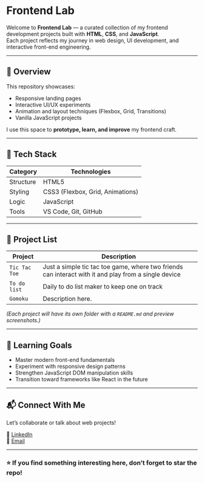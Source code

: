 #  Frontend Lab

Welcome to **Frontend Lab** — a curated collection of my frontend development projects built with **HTML**, **CSS**, and **JavaScript**.  
Each project reflects my journey in web design, UI development, and interactive front-end engineering.

---

## 🚀 Overview

This repository showcases:
- Responsive landing pages  
- Interactive UI/UX experiments  
- Animation and layout techniques (Flexbox, Grid, Transitions)  
- Vanilla JavaScript projects 

I use this space to **prototype, learn, and improve** my frontend craft.

---

## 🧩 Tech Stack

| Category | Technologies |
|-----------|--------------|
| Structure | HTML5 |
| Styling | CSS3 (Flexbox, Grid, Animations) |
| Logic | JavaScript  |
| Tools | VS Code, Git, GitHub |

---

## 📁 Project List

| Project | Description |
|----------|--------------|
| `Tic Tac Toe` | Just a simple tic tac toe game, where two friends can interact with it and play from a single device |
| `To do list` | Daily to do list maker to keep one on track|
| `Gomoku` | Description here. |

*(Each project will have its own folder with a `README.md` and preview screenshots.)*

---


## 🧠 Learning Goals

- Master modern front-end fundamentals  
- Experiment with responsive design patterns  
- Strengthen JavaScript DOM manipulation skills  
- Transition toward frameworks like React in the future  

---

## 📬 Connect With Me

Let’s collaborate or talk about web projects!  

 
💼 [LinkedIn](https://www.linkedin.com/in/hesney-hasin-maliha/)  
📧 [Email](mailto:hesneyhasinmaliha@gmail.com)

---

### ⭐ If you find something interesting here, don’t forget to star the repo!

